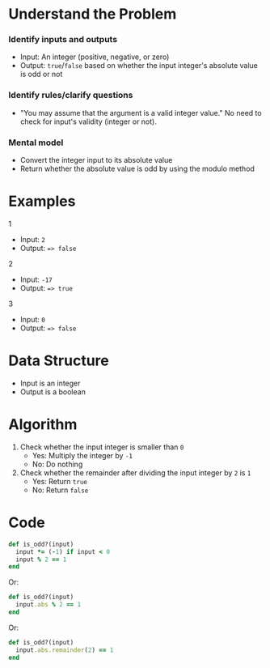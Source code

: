 # Understand the Problem
### Identify inputs and outputs
* Input: An integer (positive, negative, or zero)
* Output: `true`/`false` based on whether the input integer's absolute value is odd or not
### Identify rules/clarify questions
* "You may assume that the argument is a valid integer value." No need to check for input's validity (integer or not).
### Mental model
* Convert the integer input to its absolute value
* Return whether the absolute value is odd by using the modulo method
# Examples
1
* Input: `2`
* Output: `=> false`

2
* Input: `-17`
* Output: `=> true`

3
* Input: `0`
* Output: `=> false`
# Data Structure
* Input is an integer
* Output is a boolean
# Algorithm
1. Check whether the input integer is smaller than `0`
    * Yes: Multiply the integer by `-1`
    * No: Do nothing
2. Check whether the remainder after dividing the input integer by `2` is `1`
    * Yes: Return `true`
    * No: Return `false`
# Code
```ruby
def is_odd?(input)
  input *= (-1) if input < 0
  input % 2 == 1
end
```
Or:
```ruby
def is_odd?(input)
  input.abs % 2 == 1
end
```
Or:
```ruby
def is_odd?(input)
  input.abs.remainder(2) == 1
end
```